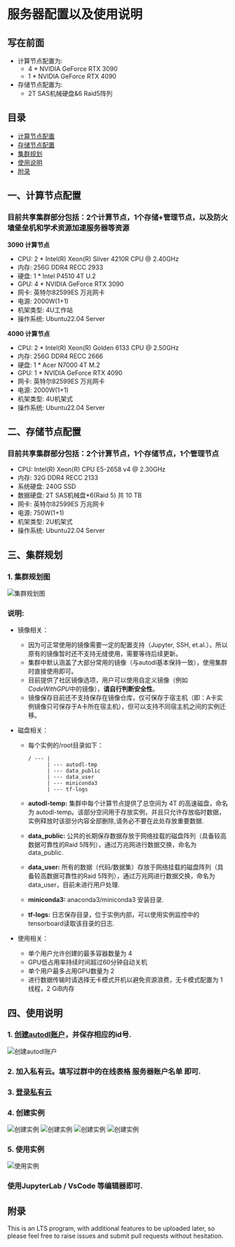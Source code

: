 # 服务器配置以及使用说明

## 写在前面

- 计算节点配置为:
  - 4 * NVIDIA GeForce RTX 3090
  - 1 * NVIDIA GeForce RTX 4090
- 存储节点配置为:
  - 2T SAS机械硬盘&6 Raid5阵列

## 目录

- [计算节点配置](#一计算节点配置)
- [存储节点配置](#二存储节点配置)
- [集群规划](#三集群规划)
- [使用说明](#四使用说明)
- [附录](#附录)

## 一、计算节点配置

### 目前共享集群部分包括：2个计算节点，1个存储+管理节点，以及防火墙堡垒机和学术资源加速服务器等资源

**3090 计算节点**

- CPU: 2 * Intel(R) Xeon(R) Silver 4210R CPU @ 2.40GHz
- 内存: 256G DDR4 RECC 2933
- 硬盘: 1 * Intel P4510 4T U.2
- GPU: 4 * NVIDIA GeForce RTX 3090
- 网卡: 英特尔82599ES 万兆网卡
- 电源: 2000W(1+1)
- 机架类型: 4U工作站
- 操作系统: Ubuntu22.04 Server

**4090 计算节点**

- CPU: 2 * Intel(R) Xeon(R) Golden 6133 CPU @ 2.50GHz
- 内存: 256G DDR4 RECC 2666
- 硬盘: 1 * Acer N7000 4T M.2
- GPU: 1 * NVIDIA GeForce RTX 4090
- 网卡: 英特尔82599ES 万兆网卡
- 电源: 2000W(1+1)
- 机架类型: 4U机架式
- 操作系统: Ubuntu22.04 Server

## 二、存储节点配置

### 目前共享集群部分包括：2个计算节点，1个存储节点，1个管理节点

- CPU: Intel(R) Xeon(R) CPU E5-2658 v4 @ 2.30GHz
- 内存: 32G DDR4 RECC 2133
- 系统硬盘: 240G SSD
- 数据硬盘: 2T SAS机械盘*6(Raid 5) 共 10 TB
- 网卡: 英特尔82599ES 万兆网卡
- 电源: 750W(1+1)
- 机架类型: 2U机架式
- 操作系统: Ubuntu22.04 Server

## 三、集群规划

### 1. 集群规划图

![集群规划图](image0.png)

### 说明: 

- 镜像相关：

  - 因为可正常使用的镜像需要一定的配置支持（Jupyter, SSH, et.al.），所以原有的镜像暂时还不支持无缝使用，需要等待后续更新。
  - 集群中默认涵盖了大部分常用的镜像（与autodl基本保持一致），使用集群时直接使用即可。
  - 目前提供了社区镜像选项，用户可以使用自定义镜像（例如*CodeWithGPU*中的镜像），**请自行判断安全性**。
  - 镜像保存目前还不支持保存在镜像仓库，仅可保存于宿主机（即：A卡实例镜像只可保存于A卡所在宿主机），但可以支持不同宿主机之间的实例迁移。

- 磁盘相关：

  - 每个实例的/root目录如下：

        / --- |
              | --- autodl-tmp
              | --- data_public
              | --- data_user
              | --- miniconda3
              | --- tf-logs

  - **autodl-temp:** 集群中每个计算节点提供了总空间为 4T 的高速磁盘，命名为 autodl-temp。该部分空间用于存放实例，并且只允许存放临时数据，实例释放时该部分内容全部删除,请务必不要在此处存放重要数据.

  - **data_public:** 公共的长期保存数据存放于网络挂载的磁盘阵列（具备较高数据可靠性的Raid 5阵列），通过万兆网进行数据交换，命名为data_public.

  - **data_user:** 所有的数据（代码/数据集）存放于网络挂载的磁盘阵列（具备较高数据可靠性的Raid 5阵列），通过万兆网进行数据交换，命名为data_user，目前未进行用户处理.

  - **miniconda3:** anaconda3/miniconda3 安装目录.

  - **tf-logs:** 日志保存目录，位于实例内部，可以使用实例监控中的tensorboard读取该目录的日志.

- 使用相关：

  - 单个用户允许创建的最多容器数量为 4 
  - GPU低占用率持续时间超过60分钟自动关机
  - 单个用户最多占用GPU数量为 2 
  - 进行数据传输时请选择无卡模式开机以避免资源浪费，无卡模式配置为 1 线程，2 GiB内存

## 四、使用说明

### 1. [创建autodl账户](https://www.autodl.com/login)，并保存相应的id号.

![创建autodl账户](image-20240616200517419.png)

### 2. 加入私有云。填写过群中的在线表格 服务器账户名单 即可.

### 3. [登录私有云](https://private.autodl.com/login)

### 4. 创建实例

![创建实例](image.png)
![创建实例](image-1.png)
![创建实例](image-2.png)
![创建实例](image-3.png)

### 5. 使用实例

![使用实例](image-4.png)

### 使用JupyterLab / VsCode 等编辑器即可.

## 附录

This is an LTS program, with additional features to be uploaded later, so please feel free to raise issues and submit pull requests without hesitation.